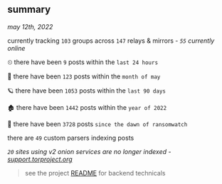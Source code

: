 
## summary
_may 12th, 2022_

currently tracking `103` groups across `147` relays & mirrors - _`55` currently online_

⏲ there have been `9` posts within the `last 24 hours`

🦈 there have been `123` posts within the `month of may`

🪐 there have been `1053` posts within the `last 90 days`

🏚 there have been `1442` posts within the `year of 2022`

🦕 there have been `3728` posts `since the dawn of ransomwatch`

there are `49` custom parsers indexing posts

_`20` sites using v2 onion services are no longer indexed - [support.torproject.org](https://support.torproject.org/onionservices/v2-deprecation/)_

> see the project [README](https://github.com/thetanz/ransomwatch#ransomwatch--) for backend technicals

